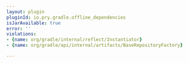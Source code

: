 ```yaml
---
layout: plugin
pluginId: io.pry.gradle.offline_dependencies
isJarAvailable: true
error: ''
violations:
- {name: org/gradle/internal/reflect/Instantiator}
- {name: org/gradle/api/internal/artifacts/BaseRepositoryFactory}

---
```

